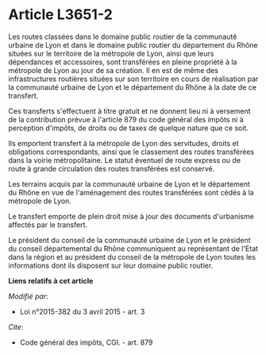 # Article L3651-2

Les routes classées dans le domaine public routier de la communauté urbaine de Lyon et dans le domaine public routier du
département du Rhône situées sur le territoire de la métropole de Lyon, ainsi que leurs dépendances et accessoires, sont
transférées en pleine propriété à la métropole de Lyon au jour de sa création. Il en est de même des infrastructures
routières situées sur son territoire en cours de réalisation par la communauté urbaine de Lyon et le département du Rhône à
la date de ce transfert.

Ces transferts s'effectuent à titre gratuit et ne donnent lieu ni à versement de la contribution prévue à l'article 879 du
code général des impôts ni à perception d'impôts, de droits ou de taxes de quelque nature que ce soit.

Ils emportent transfert à la métropole de Lyon des servitudes, droits et obligations correspondants, ainsi que le classement
des routes transférées dans la voirie métropolitaine. Le statut éventuel de route express ou de route à grande circulation
des routes transférées est conservé.

Les terrains acquis par la communauté urbaine de Lyon et le département du Rhône en vue de l'aménagement des routes
transférées sont cédés à la métropole de Lyon.

Le transfert emporte de plein droit mise à jour des documents d'urbanisme affectés par le transfert.

Le président du conseil de la communauté urbaine de Lyon et le président du conseil départemental du Rhône communiquent au
représentant de l'Etat dans la région et au président du conseil de la métropole de Lyon toutes les informations dont ils
disposent sur leur domaine public routier.

**Liens relatifs à cet article**

_Modifié par_:

  - Loi n°2015-382 du 3 avril 2015 - art. 3

_Cite_:

  - Code général des impôts, CGI. - art. 879
